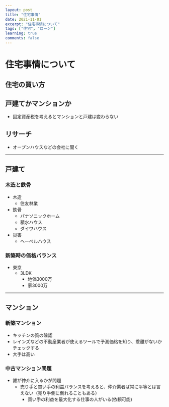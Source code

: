 ```yaml
---
layout: post
title: "住宅事情"
date: 2021-11-01
excerpt: "住宅事情について"
tags: ["住宅", "ローン"]
learning: true
comments: false
---
```



# 住宅事情について

## 住宅の買い方

## 戸建てかマンションか
 - 固定資産税を考えるとマンションと戸建は変わらない

## リサーチ
 - オープンハウスなどの会社に聞く

---

## 戸建て

### 木造と鉄骨
 - 木造
   - 住友林業
 - 鉄骨
   - パナソニックホーム
   - 積水ハウス
   - ダイワハウス
 - 災害
   - ヘーベルハウス

### 新築時の価格バランス 
 - 東京
   - 3LDK
	 - 地価3000万
	 - 家3000万

---

## マンション

### 新築マンション
 - キッチンの質の確認
 - レインズなどの不動産業者が使えるツールで予測価格を知り、乖離がないかチェックする
 - 大手は高い

### 中古マンション問題
 - 誰が仲介に入るかが問題
   - 売り手と買い手の利益バランスを考えると、仲介業者ば常に平等とは言えない（売り手側に倒れることもある）
	 - 買い手の利益を最大化する仕事の人がいる(依頼可能)

